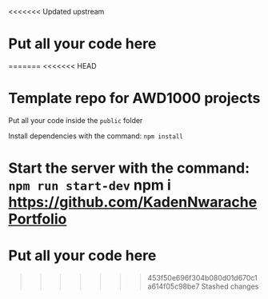 <<<<<<< Updated upstream
# Put all your code here
=======
<<<<<<< HEAD
# Template repo for AWD1000 projects

Put all your code inside the `public` folder

Install dependencies with the command:
`npm install`

Start the server with the command:
`npm run start-dev`
npm i https://github.com/KadenNwarachePortfolio
=======
# Put all your code here
>>>>>>> 453f50e696f304b080d01d670c1a614f05c98be7
>>>>>>> Stashed changes
